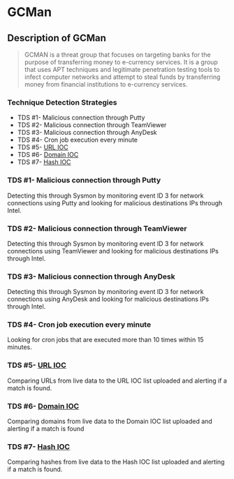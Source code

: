 # **GCMan**

## **Description of GCMan**

> GCMAN is a threat group that focuses on targeting banks for the purpose of transferring money to e-currency services. 
> It is a group that uses APT techniques and legitimate penetration testing tools to infect computer networks and attempt to steal funds by transferring money from financial institutions to e-currency services.
### **Technique Detection Strategies**

- TDS #1- Malicious connection through Putty
- TDS #2- Malicious connection through TeamViewer
- TDS #3- Malicious connection through AnyDesk
- TDS #4- Cron job execution every minute
- TDS #5- [URL IOC](https://media.kasperskycontenthub.com/wp-content/uploads/sites/43/2018/03/07195101/Gcman-AttackAgainstFinancialInstitutions.ioc)
- TDS #6- [Domain IOC](https://media.kasperskycontenthub.com/wp-content/uploads/sites/43/2018/03/07195101/Gcman-AttackAgainstFinancialInstitutions.ioc)
- TDS #7- [Hash IOC](https://media.kasperskycontenthub.com/wp-content/uploads/sites/43/2018/03/07195101/Gcman-AttackAgainstFinancialInstitutions.ioc)

### TDS #1- Malicious connection through Putty
Detecting this through Sysmon by monitoring event ID 3 for network connections using Putty and looking for malicious destinations IPs through Intel.

### TDS #2- Malicious connection through TeamViewer
Detecting this through Sysmon by monitoring event ID 3 for network connections using TeamViewer and looking for malicious destinations IPs through Intel.

### TDS #3- Malicious connection through AnyDesk
Detecting this through Sysmon by monitoring event ID 3 for network connections using AnyDesk and looking for malicious destinations IPs through Intel.

### TDS #4- Cron job execution every minute
Looking for cron jobs that are executed more than 10 times within 15 minutes.

### TDS #5- [URL IOC](https://media.kasperskycontenthub.com/wp-content/uploads/sites/43/2018/03/07195101/Gcman-AttackAgainstFinancialInstitutions.ioc)
Comparing URLs from live data to the URL IOC list uploaded and alerting if a match is found.

### TDS #6- [Domain IOC](https://media.kasperskycontenthub.com/wp-content/uploads/sites/43/2018/03/07195101/Gcman-AttackAgainstFinancialInstitutions.ioc)
Comparing domains from live data to the Domain IOC list uploaded and alerting if a match is found

### TDS #7- [Hash IOC](https://media.kasperskycontenthub.com/wp-content/uploads/sites/43/2018/03/07195101/Gcman-AttackAgainstFinancialInstitutions.ioc)
Comparing hashes from live data to the Hash IOC list uploaded and alerting if a match is found.

